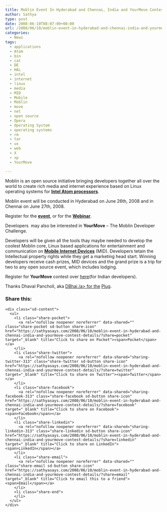 ```yaml
---
title: Moblin Event In Hyderabad and Chennai, India and YourMove Contest Details
author: Sathya
type: post
date: 2008-06-10T08:07:09+00:00
url: /2008/06/10/moblin-event-in-hyderabad-and-chennai-india-and-yourmove-contest-details/
categories:
  - News
tags:
  - applications
  - Atom
  - bin
  - cat
  - DE
  - HAL
  - intel
  - internet
  - linux
  - media
  - MID
  - Mobile
  - Moblin
  - move
  - net
  - open source
  - Opera
  - Operating System
  - operating systems
  - rm
  - tar
  - ux
  - web
  - X
  - xp
  - YourMove

---
```

Moblin is an open source initiative bringing developers together all over the world to create rich media and internet experience based on Linux operating systems for **[Intel Atom processors][1]**.

Moblin event will be conducted in Hyderabad on June 26th, 2008 and in Chennai on June 27th, 2008.

Register for the **[event][2]**, or for the **[Webinar][3]**.
  
<!--more-->

Developers  may also be interested in **YourMove** &#8211; The Moblin Developer Challenge.

Developers will be given all the tools thay maybe needed to develop the coolest Moblin core, Linux based applications for entertainment and communication on **<a href="http://www.intel.com/products/mid/" target="_blank">Mobile Internet Devices</a>** (MID). Developers tetain the Intellectual property rights while they get a marketing head start. Winning developers receive cash prizes, MID devices and the grand prize is a trip for two to any open source event, which includes lodging.

Register for **YourMove** contest over [here][4](for Indian developers).

Thanks Dhaval Pancholi, aka [DBhai /a> for the][5] [Plug][6].

<div class="sharedaddy sd-sharing-enabled">
  <div class="robots-nocontent sd-block sd-social sd-social-icon-text sd-sharing">
    <h3 class="sd-title">
      Share this:
    </h3>
    
    <div class="sd-content">
      <ul>
        <li class="share-pocket">
          <a rel="nofollow noopener noreferrer" data-shared="" class="share-pocket sd-button share-icon" href="https://sathyasays.com/2008/06/10/moblin-event-in-hyderabad-and-chennai-india-and-yourmove-contest-details/?share=pocket" target="_blank" title="Click to share on Pocket"><span>Pocket</span></a>
        </li>
        <li class="share-twitter">
          <a rel="nofollow noopener noreferrer" data-shared="sharing-twitter-313" class="share-twitter sd-button share-icon" href="https://sathyasays.com/2008/06/10/moblin-event-in-hyderabad-and-chennai-india-and-yourmove-contest-details/?share=twitter" target="_blank" title="Click to share on Twitter"><span>Twitter</span></a>
        </li>
        <li class="share-facebook">
          <a rel="nofollow noopener noreferrer" data-shared="sharing-facebook-313" class="share-facebook sd-button share-icon" href="https://sathyasays.com/2008/06/10/moblin-event-in-hyderabad-and-chennai-india-and-yourmove-contest-details/?share=facebook" target="_blank" title="Click to share on Facebook"><span>Facebook</span></a>
        </li>
        <li class="share-linkedin">
          <a rel="nofollow noopener noreferrer" data-shared="sharing-linkedin-313" class="share-linkedin sd-button share-icon" href="https://sathyasays.com/2008/06/10/moblin-event-in-hyderabad-and-chennai-india-and-yourmove-contest-details/?share=linkedin" target="_blank" title="Click to share on LinkedIn"><span>LinkedIn</span></a>
        </li>
        <li class="share-email">
          <a rel="nofollow noopener noreferrer" data-shared="" class="share-email sd-button share-icon" href="https://sathyasays.com/2008/06/10/moblin-event-in-hyderabad-and-chennai-india-and-yourmove-contest-details/?share=email" target="_blank" title="Click to email this to a friend"><span>Email</span></a>
        </li>
        <li class="share-end">
        </li>
      </ul>
    </div>
  </div>
</div>

 [1]: http://www.intel.com/pressroom/archive/releases/20080302comp.htm
 [2]: http://www.endtoend.in/ete2008/intel/isss/moblin/registration.html
 [3]: http://www.endtoend.in/ete2008/intel/isss/moblin/registrationw.html
 [4]: http://moblin.org/contest_india.php
 [5]: http://twitter.com/dbhai
 [6]: http://twitter.com/DBhai/statuses/831153428
